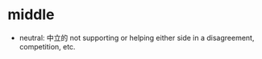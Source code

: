 # middle

- neutral: 中立的 not supporting or helping either side in a disagreement, competition, etc.
